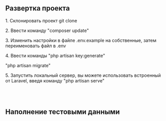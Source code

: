 <h2>Развертка проекта</h2>

<p>1. Склонировать проект git clone <url></p>
<p>2. Ввести команду "composer update"</p>
<p>3. Изменить настройки в файле .env.example на собственные, затем переименовать файл в .env</p>
<p>4. Ввести команды "php artisan key:generate"</p>
<p>"php artisan migrate"</p>
<p>5. Запустить локальный сервер, вы можете использовать встроенный от Laravel, введя команду "php artisan serve"</p>
<br>
<br>

<h2>Наполнение тестовыми данными</h2>
<p>
